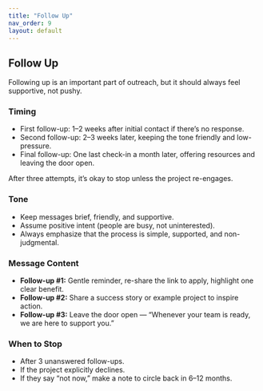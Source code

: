 ```yaml
---
title: "Follow Up"
nav_order: 9
layout: default
---
```


## Follow Up
Following up is an important part of outreach, but it should always feel supportive, not pushy.

### Timing
- First follow-up: 1–2 weeks after initial contact if there’s no response.  
- Second follow-up: 2–3 weeks later, keeping the tone friendly and low-pressure.  
- Final follow-up: One last check-in a month later, offering resources and leaving the door open.  

After three attempts, it’s okay to stop unless the project re-engages.

### Tone
- Keep messages brief, friendly, and supportive.  
- Assume positive intent (people are busy, not uninterested).  
- Always emphasize that the process is simple, supported, and non-judgmental.

### Message Content
- **Follow-up #1:** Gentle reminder, re-share the link to apply, highlight one clear benefit.  
- **Follow-up #2:** Share a success story or example project to inspire action.  
- **Follow-up #3:** Leave the door open — “Whenever your team is ready, we are here to support you.”

### When to Stop
- After 3 unanswered follow-ups.  
- If the project explicitly declines.  
- If they say “not now,” make a note to circle back in 6–12 months.

